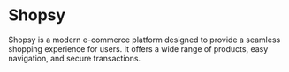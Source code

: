 # Shopsy

Shopsy is a modern e-commerce platform designed to provide a seamless shopping experience for users. It offers a wide range of products, easy navigation, and secure transactions.
